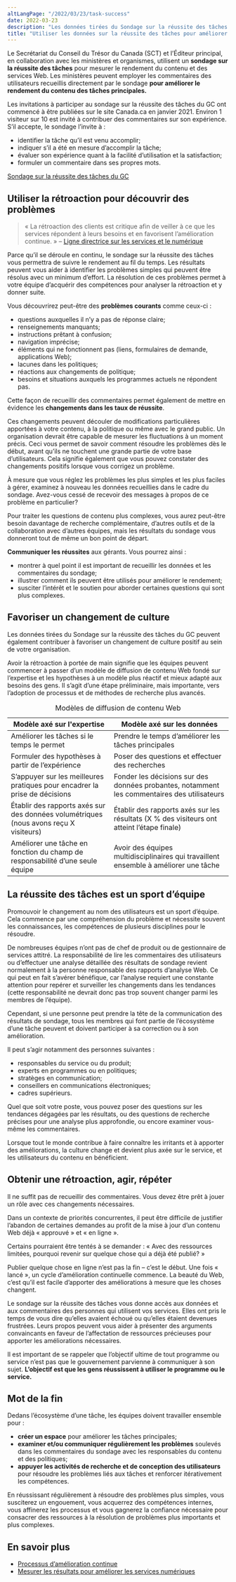 ```yaml
---
altLangPage: "/2022/03/23/task-success"
date: 2022-03-23
description: "Les données tirées du Sondage sur la réussite des tâches du GC peuvent contribuer à favoriser un changement de culture posi tif dans votre organisation."
title: "Utiliser les données sur la réussite des tâches pour améliorer l'expérience des utilisateurs"
---
```


Le Secrétariat du Conseil du Trésor du Canada (SCT) et l’Éditeur principal, en collaboration avec les ministères et organismes, utilisent un **sondage sur la réussite des tâches** pour mesurer le rendement du contenu et des services Web. Les ministères peuvent employer les commentaires des utilisateurs recueillis directement par le sondage **pour améliorer le rendement du contenu des tâches principales.**

Les invitations à participer au sondage sur la réussite des tâches du GC ont commencé à être publiées sur le site Canada.ca en janvier 2021. Environ 1 visiteur sur 10 est invité à contribuer des commentaires sur son expérience. S’il accepte, le sondage l’invite à&nbsp;:


- identifier la tâche qu’il est venu accomplir;
- indiquer s’il a été en mesure d’accomplir la tâche;
- évaluer son expérience quant à la facilité d’utilisation et la satisfaction;
- formuler un commentaire dans ses propres mots.

[Sondage sur la réussite des tâches du GC](https://conception.canada.ca/amelioration-continue/mesure/SRTGC.html)

## Utiliser la rétroaction pour découvrir des problèmes

> «&nbsp;La rétroaction des clients est critique afin de veiller à ce que les services répondent à leurs besoins et en favorisent l’amélioration continue.&nbsp;» – [Ligne directrice sur les services et le numérique](https://www.canada.ca/fr/gouvernement/systeme/gouvernement-numerique/ligne-directrice-services-numerique.html#ToC2_2)

>

Parce qu’il se déroule en continu, le sondage sur la réussite des tâches vous permettra de suivre le rendement au fil du temps. Les résultats peuvent vous aider à identifier les problèmes simples qui peuvent être résolus avec un minimum d’effort. La résolution de ces problèmes permet à votre équipe d’acquérir des compétences pour analyser la rétroaction et y donner suite.

Vous découvrirez peut-être des **problèmes courants** comme ceux-ci&nbsp;:


- questions auxquelles il n’y a pas de réponse claire;
- renseignements manquants;
- instructions prêtant à confusion;
- navigation imprécise;
- éléments qui ne fonctionnent pas (liens, formulaires de demande, applications Web);
- lacunes dans les politiques;
- réactions aux changements de politique;
- besoins et situations auxquels les programmes actuels ne répondent pas.

Cette façon de recueillir des commentaires permet également de mettre en évidence les **changements dans les taux de réussite**.

Ces changements peuvent découler de modifications particulières apportées à votre contenu, à la politique ou même avec le grand public. Un organisation devrait être capable de mesurer  les fluctuations à un moment précis. Ceci vous permet de savoir comment résoudre les problèmes dès le début, avant qu’ils ne touchent une grande partie de votre base d’utilisateurs. Cela signifie également que vous pouvez constater des changements positifs lorsque vous corrigez un problème.

À mesure que vous réglez les problèmes les plus simples et les plus faciles à gérer, examinez à nouveau les données recueillies dans le cadre du sondage. Avez-vous cessé de recevoir des messages à propos de ce problème en particulier?

Pour traiter les questions de contenu plus complexes, vous aurez peut-être besoin davantage de recherche complémentaire, d’autres outils et de la collaboration avec d’autres équipes, mais les résultats du sondage vous donneront tout de même un bon point de départ.

**Communiquer les réussites** aux gérants. Vous pourrez ainsi&nbsp;:


- montrer à quel point il est important de recueillir les données et les commentaires du sondage;
- illustrer comment ils peuvent être utilisés pour améliorer le rendement;
- susciter l’intérêt et le soutien pour aborder certaines questions qui sont plus complexes.

## Favoriser un changement de culture

Les données tirées du Sondage sur la réussite des tâches du GC peuvent également contribuer à favoriser un changement de culture positif au sein de votre organisation.

Avoir la rétroaction à portée de main signifie que les équipes peuvent commencer à passer d’un modèle de diffusion de contenu Web fondé sur l’expertise et les hypothèses à un modèle plus réactif et mieux adapté aux besoins des gens. Il s’agit d’une étape préliminaire, mais importante, vers l’adoption de processus et de méthodes de recherche plus avancés.

<table class="table table-bordered">
    <caption>Modèles de diffusion de contenu Web</caption>
<thead>
    <tr>
        <th>Modèle axé sur l'expertise</th>
        <th>Modèle axé sur les données</th>
    </tr>
</thead>
<tbody>
    <tr>
        <td>Améliorer les tâches si le temps le permet</td>
        <td>Prendre le temps d’améliorer les tâches principales</td>
    </tr>
    <tr>
        <td>Formuler des hypothèses à partir de l’expérience</td>
        <td>Poser des questions et effectuer des recherches</td>
    </tr>
    <tr>
        <td>S’appuyer sur les meilleures pratiques pour encadrer la prise de décisions</td>
        <td>Fonder les décisions sur des données probantes, notamment les commentaires des utilisateurs</td>
    </tr>
    <tr>
        <td>Établir des rapports axés sur des données volumétriques (nous avons reçu X visiteurs)</td>
        <td>Établir des rapports axés sur les résultats (X % des visiteurs ont atteint l’étape finale)</td>
    </tr>
    <tr>
        <td>Améliorer une tâche en fonction du champ de responsabilité d’une seule équipe</td>
        <td>Avoir des équipes multidisciplinaires qui travaillent ensemble à améliorer une tâche</td>
    </tr>
    </tbody>
</table>

## La réussite des tâches est un sport d’équipe

Promouvoir le changement au nom des utilisateurs est un sport d’équipe. Cela commence par une compréhension du problème et nécessite souvent les connaissances, les compétences de plusieurs disciplines pour le résoudre.

De nombreuses équipes n’ont pas de chef de produit ou de gestionnaire de services attitré. La responsabilité de lire les commentaires des utilisateurs ou d’effectuer une analyse détaillée des résultats de sondage revient normalement à la personne responsable des rapports d’analyse Web. Ce qui peut en fait s’avérer bénéfique, car l’analyse requiert une constante attention pour repérer et surveiller les changements dans les tendances (cette responsabilité ne devrait donc pas trop souvent changer parmi les membres de l’équipe).

Cependant, si une personne peut prendre la tête de la communication des résultats de sondage, tous les membres qui font partie de l’écosystème d’une tâche peuvent et doivent participer à sa correction ou à son amélioration.

Il peut s’agir notamment des personnes suivantes&nbsp;:


- responsables du service ou du produit;
- experts en programmes ou en politiques;
- stratèges en communication;
- conseillers en communications électroniques;
- cadres supérieurs.

Quel que soit votre poste, vous pouvez poser des questions sur les tendances dégagées par les résultats, ou des questions de recherche précises pour une analyse plus approfondie, ou encore examiner vous-même les commentaires.

Lorsque tout le monde contribue à faire connaître les irritants et à apporter des améliorations, la culture change et devient plus axée sur le service, et les utilisateurs du contenu en bénéficient.

## Obtenir une rétroaction, agir, répéter

Il ne suffit pas de recueillir des commentaires. Vous devez être prêt à jouer un rôle avec ces changements nécessaires.

Dans un contexte de priorités concurrentes, il peut être difficile de justifier l’abandon de certaines demandes au profit de la mise à jour d’un contenu Web déjà «&nbsp;approuvé&nbsp;» et «&nbsp;en ligne&nbsp;».


Certains pourraient être tentés à se demander : « Avec des ressources limitées, pourquoi revenir sur quelque chose qui a déjà été publié? »

Publier quelque chose en ligne n’est pas la fin – c’est le début. Une fois « lancé », un cycle d’amélioration continuelle commence. La beauté du Web, c’est qu’il est facile d’apporter des améliorations à mesure que les choses changent.

Le sondage sur la réussite des tâches vous donne accès aux données et aux commentaires des personnes qui utilisent vos services. Elles ont pris le temps de vous dire qu’elles avaient échoué ou qu’elles étaient devenues frustrées. Leurs propos peuvent vous aider à présenter des arguments convaincants en faveur de l’affectation de ressources précieuses pour apporter les améliorations nécessaires.

Il est important de se rappeler que l’objectif ultime de tout programme ou service n’est pas que le gouvernement parvienne à communiquer à son sujet. **L’objectif est que les gens réussissent à utiliser le programme ou le service.**

## Mot de la fin

Dedans l’écosystème d’une tâche, les équipes doivent travailler ensemble pour :

- **créer un espace** pour améliorer les tâches principales;
- **examiner et/ou communiquer régulièrement les problèmes** soulevés dans les commentaires du sondage avec les responsables du contenu et des politiques;
- **appuyer les activités de recherche et de conception des utilisateurs** pour résoudre les problèmes liés aux tâches et renforcer itérativement les compétences.

En réussissant régulièrement à résoudre des problèmes plus simples, vous susciterez un engouement, vous acquerrez des compétences internes, vous affinerez les processus et vous gagnerez la confiance nécessaire pour consacrer des ressources à la résolution de problèmes plus importants et plus complexes.

## En savoir plus

- [Processus d’amélioration continue](https://conception.canada.ca/amelioration-continue.html)
- [Mesurer les résultats pour améliorer les services numériques](https://blogue.canada.ca/2018/02/23/mesurer-resultats-ameliorer-services-numeriques)